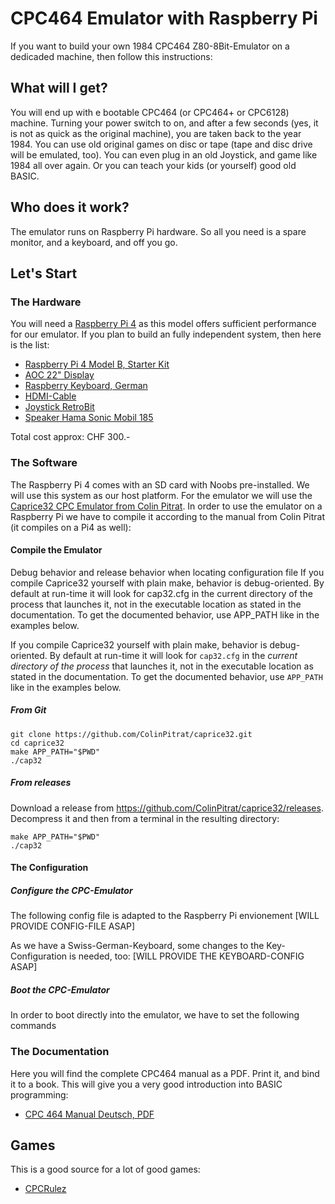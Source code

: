 # CPC464 Emulator with Raspberry Pi
If you want to build your own 1984 CPC464 Z80-8Bit-Emulator on a dedicaded machine, then follow this instructions:

## What will I get?
You will end up with e bootable CPC464 (or CPC464+ or CPC6128) machine. Turning your power switch to on, and after a few seconds (yes, it is not as quick as the original machine), you are taken back to the year 1984. 
You can use old original games on disc or tape (tape and disc drive will be emulated, too). You can even plug in an old Joystick, and game like 1984 all over again. Or you can teach your kids (or yourself) good old BASIC.

## Who does it work?
The emulator runs on Raspberry Pi hardware. So all you need is a spare monitor, and a keyboard, and off you go.

## Let's Start
### The Hardware
You will need a [Raspberry Pi 4](https://www.raspberrypi.org/products/raspberry-pi-4-model-b/?resellerType=home) as this model offers sufficient performance for our emulator. If you plan to build an fully independent system, then here is the list:

- [Raspberry Pi 4 Model B, Starter Kit](https://www.digitec.ch/de/s1/product/raspberry-pi-4-4g-model-b-full-starter-kit-universal-armv8-entwicklungsboard-kit-12428788)
- [AOC 22" Display](https://www.digitec.ch/de/s1/product/aoc-22b1h-22-1920-x-1080-pixels-monitor-8718229)
- [Raspberry Keyboard, German](https://www.digitec.ch/de/s1/product/raspberry-pi-rpi-kyb-de-kabel-tastatur-11322112)
- [HDMI-Cable](https://www.digitec.ch/de/s1/product/raspberry-pi-micro-hdmi-to-hdmi-1m-hdmi-video-kabel-11268477)
- [Joystick RetroBit](https://www.digitec.ch/de/s1/product/retro-bit-the-c64-joystick-gaming-controller-12504961)
- [Speaker Hama Sonic Mobil 185](https://www.digitec.ch/de/s1/product/hama-sonic-mobil-185-pc-lautsprecher-8051340)

Total cost approx: CHF 300.-

### The Software
The Raspberry Pi 4 comes with an SD card with Noobs pre-installed. We will use this system as our host platform. 
For the emulator we will use the [Caprice32 CPC Emulator from Colin Pitrat](https://github.com/ColinPitrat/caprice32). In order to use the emulator on a Raspberry Pi we have to compile it according to the manual from Colin Pitrat (it compiles on a Pi4 as well):

#### Compile the Emulator
Debug behavior and release behavior when locating configuration file
If you compile Caprice32 yourself with plain make, behavior is debug-oriented. By default at run-time it will look for cap32.cfg in the current directory of the process that launches it, not in the executable location as stated in the documentation. To get the documented behavior, use APP_PATH like in the examples below.

If you compile Caprice32 yourself with plain make, behavior is
debug-oriented.  By default at run-time it will look for `cap32.cfg`
in the *current directory of the process* that launches it, not in the
executable location as stated in the documentation.  To get the
documented behavior, use `APP_PATH` like in the examples below.

##### From Git

```
git clone https://github.com/ColinPitrat/caprice32.git
cd caprice32
make APP_PATH="$PWD"
./cap32
```

##### From releases

Download a release from https://github.com/ColinPitrat/caprice32/releases.
Decompress it and then from a terminal in the resulting directory:

```
make APP_PATH="$PWD"
./cap32
```

#### The Configuration
##### Configure the CPC-Emulator
The following config file is adapted to the Raspberry Pi envionement
[WILL PROVIDE CONFIG-FILE ASAP]

As we have a Swiss-German-Keyboard, some changes to the Key-Configuration is needed, too:
[WILL PROVIDE THE KEYBOARD-CONFIG ASAP]

##### Boot the CPC-Emulator
In order to boot directly into the emulator, we have to set the following commands

### The Documentation
Here you will find the complete CPC464 manual as a PDF. Print it, and bind it to a book. This will give you a very good introduction into BASIC programming:
- [CPC 464 Manual Deutsch, PDF](https://github.com/bernhardsturm/cpc464/blob/main/Schneider_Bedienungshandbuch_CPC464.pdf)

## Games
This is a good source for a lot of good games:

- [CPCRulez](https://cpcrulez.fr/games.htm)
